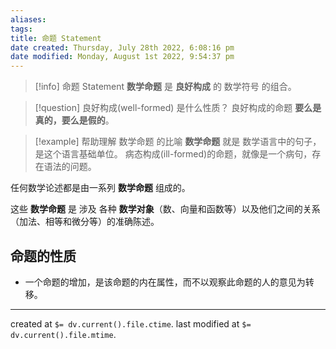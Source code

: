 ```yaml
---
aliases: 
tags: 
title: 命题 Statement
date created: Thursday, July 28th 2022, 6:08:16 pm
date modified: Monday, August 1st 2022, 9:54:37 pm
---
```


> [!info]  命题 Statement
> **数学命题** 是 **良好构成** 的 数学符号 的组合。

>[!question] 良好构成(well-formed) 是什么性质？
>良好构成的命题 **要么是真的，要么是假的**。

>[!example] 帮助理解 数学命题 的比喻
> **数学命题** 就是 数学语言中的句子，是这个语言基础单位。
> 病态构成(ill-formed)的命题，就像是一个病句，存在语法的问题。

任何数学论述都是由一系列 **数学命题** 组成的。

这些 **数学命题** 是 涉及 各种 **数学对象**（数、向量和函数等）以及他们之间的关系（加法、相等和微分等）的准确陈述。

## 命题的性质

- 一个命题的增加，是该命题的内在属性，而不以观察此命题的人的意见为转移。

---

created at `$= dv.current().file.ctime`.
last modified at `$= dv.current().file.mtime`.